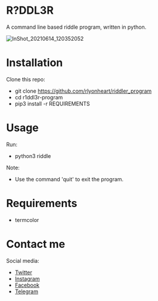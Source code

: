 # R?DDL3R
A command line based riddle program, written in python. 

![InShot_20210614_120352052](https://user-images.githubusercontent.com/74001397/121877153-9d752800-cd0a-11eb-8bd2-9b8fb6dc85ec.jpg)

# Installation
Clone this repo:
* git clone https://github.com/rlyonheart/riddler_program
* cd r1ddl3r-program
* pip3 install -r REQUIREMENTS

# Usage
Run:
* python3 riddle

Note:
* Use the command 'quit' to exit the program. 


# Requirements 
* termcolor

# Contact me
Social media:
* [Twitter](https://twitter.com/rly0nheart/)
* [Instagram](https://instagram.com/rlyonheart/)
* [Facebook](https://fb.me/rly0nheart/)
* [Telegram](https://t.me/rlyonheart/) 






